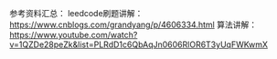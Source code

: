 参考资料汇总：
leedcode刷题讲解：https://www.cnblogs.com/grandyang/p/4606334.html
算法讲解：https://www.youtube.com/watch?v=1QZDe28peZk&list=PLRdD1c6QbAqJn0606RlOR6T3yUqFWKwmX
